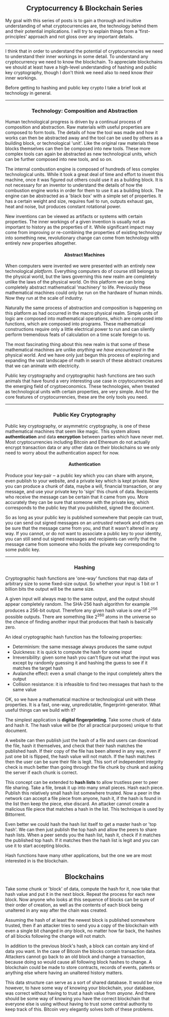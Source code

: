 <center><h2>Cryptocurrency & Blockchain Series</h2></center>

My goal with this series of posts is to gain a thorough and inuitive understanding of what cryptocurrencies are, the technology behind them and their potential implications. I will try to explain things from a 'first-principles' approach and not gloss over any important details.

<hr>

I think that in order to understand the potential of cryptocurrencies we need to understand their inner workings in some detail. To understand any cryptocurrency we need to know the blockchain. To appreciate blockchains we should at least have a high-level understanding of hashing and public key cryptography, though I don't think we need also to need know *their* inner workings.

Before getting to hashing and public key crypto I take a brief look at technology in general.

<hr>

<center><h3>Technology: Composition and Abstraction</h3></center>

Human technological progress is driven by a continual process of composition and abstraction. Raw materials with useful properties are composed to form tools. The details of how the tool was made and how it works can then be abstracted away and the tool can be used by others as a building block, or technological 'unit'. Like the original raw materials these blocks themselves can then be composed into new tools. These more complex tools can again be abstracted as new technological units, which can be further composed into new tools, and so on.

The internal combustion engine is composed of hundreds of less complex technological units. While it took a great deal of time and effort to invent this machine, once it was figured out others could use it as a building block. It is not necessary for an inventor to understand the details of how the combustion engine works in order for them to use it as a building block. The engine can be abstracted as a 'black box' with a simple set of properties. It has a certain weight and size, requires fuel to run, outputs exhaust gas, heat and noise, but produces constant rotational power.

New inventions can be viewed as artifacts or systems with certain properties. The inner workings of a given invention is usually not as important to history as the properties of it. While significant impact may come from improving or re-combining the properties of existing technology into something new, revolutionary change can come from technology with entirely *new* properties altogether.

<center><h4>Abstract Machines</h4></center>

When computers were invented we were presented with an entirely new technological *platform*. Everything computers do of course still belongs to the physical world, but the laws governing this new realm are completely unlike the laws of the physical world. On this platform we can bring completely abstract mathematical 'machinery' to life. Previously these mathematical machines could only be run on the hardware of human minds. Now they run at the scale of industry.

Naturally the same process of abstraction and composition is happening on this platform as had occurred in the macro physical realm. Simple units of logic are composed into mathematical operations, which are composed into functions, which are composed into programs. These mathematical constructions require only a little electrical power to run and can silently perform tremendous feats of calculation on a time scale foreign to us.

The most fascinating thing about this new realm is that some of these mathematical machines are unlike *anything we have encountered* in the physical world. And we have only just begun this process of exploring and expanding the vast landscape of math in search of these abstract creatures that we can animate with electricity.

Public key cryptography and cryptographic hash functions are two such animals that have found a very interesting use case in crpytocurrencies and the emerging field of cryptoeconomics. These technologies, when treated as technological units with certain properties, are very simple. And for the core features of cryptocurrencies, these are the only tools you need.

<hr>

<center><h3>Public Key Cryptography</h3></center>

Public key cryptography, or asymmetric cryptography, is one of these mathematical machines that seem like magic. This system allows **authentication** and data **encryption** between parties which have never met. Most cryptocurrencies including Bitcoin and Ethereum do not actually encrypt transaction data or any other data on their blockchains so we only need to worry about the authentication aspect for now.

<center><h4>Authentication</h4></center>

<p>Produce your key-pair &#x2012; a public key which you can share with anyone, even publish to your website, and a private key which is kept private. Now you can produce a chunk of data, maybe a will, financial transaction, or any message, and use your private key to 'sign' this chunk of data. Recipients who receive the message can be certain that it came from you. More accurately they can be sure that someone with the private key, which corresponds to the public key that you published, signed the document.</p>

So as long as your public key is published somewhere that people can trust, you can send out signed messages on an *untrusted* network and others can be sure that the message came from you, and that it wasn't altered in any way. If you cannot, or do not want to associate a public key to your identity, you can still send out signed messages and recipients can verify that the message came from someone who holds the private key corresponding to some public key.

<hr>

<center><h3>Hashing</h3></center>

Cryptographic hash functions are 'one-way' functions that map data of arbitrary size to some fixed-size output. So whether your input is 1 bit or 1 billion bits the output will be the same size.

<p>A given input will always map to the same output, and the output should appear completely random. The SHA-256 hash algorithm for example produces a 256-bit output. Therefore any given hash value is one of 2<sup>256</sup> possible outputs. There are something like 2<sup>260</sup> atoms in the universe so the chance of finding another input that produces that hash is basically zero.</p>

An ideal cryptographic hash function has the following properties:

* Determinism: the same message always produces the same output
* Quickness: it is quick to compute the hash for some input
* Irreversibility: given some hash you can't figure out what the input was except by randomly guessing it and hashing the guess to see if it matches the target hash
* Avalanche effect: even a small change to the input completely alters the output
* Collision resistance: it is infeasible to find two messages that hash to the same value

OK, so we have a mathematical machine or technological unit with these properties. It is a fast, one-way, unpredictable, fingerprint-generator. What useful things can we build with it?

The simplest application is **digital fingerprinting**. Take some chunk of data and hash it. The hash value will be (for all practical purposes) unique to that document.

A website can then publish just the hash of a file and users can download the file, hash it themselves, and check that their hash matches the published hash. If their copy of the file has been altered in any way, even if just one bit is flipped, the hash value will not match. If the hash matches then the user can be sure their file is legit. This sort of independent integrity check is much better than going through the file chunk by chunk and asking the server if each chunk is correct.

This concept can be extended to **hash lists** to allow trustless peer to peer file sharing. Take a file, break it up into many small pieces. Hash each piece. Publish this relatively small hash list somewhere trusted. Now a peer in the network can accept a file piece from anyone, hash it, if the hash is found in the list then keep the piece, else discard. An attacker cannot create a malicious file piece that matches a hash in the list. This technique is used by Bittorrent.

Even better we could hash the hash list itself to get a master hash or 'top hash'. We can then just publish the top hash and allow the peers to share hash lists. When a peer sends you the hash list, hash it, check if it matches the published top hash. If it matches then the hash list is legit and you can use it to start accepting blocks.

Hash functions have many other applications, but the one we are most interested in is the blockchain.

<center><h2>Blockchains</h2></center>

Take some chunk or 'block' of data, compute the hash for it, now take that hash value and put it in the next block. Repeat the process for each new block. Now anyone who looks at this sequence of blocks can be sure of their order of creation, as well as the contents of each block being unaltered in any way after the chain was created.

Assuming the hash of at least the newest block is published somewhere trusted, then if an attacker tries to send you a copy of the blockchain with even a single bit changed in *any* block, no matter how far back, the hashes of all blocks following the change will not match.

In addition to the previous block's hash, a block can contain any kind of data you want. In the case of Bitcoin the blocks contain transaction data. Attackers cannot go back to an old block and change a transaction, because doing so would cause all following block hashes to change. A blockchain could be made to store contracts, records of events, patents or anything else where having an unaltered history matters.

This data structure can serve as a sort of shared database. It would be nice however, to have some way of knowing your blockchain, your database, was correct without having to trust a hash value from *anyone*. And there should be some way of knowing you have the correct blockchain that everyone else is using without having to trust some central authority to keep track of this. Bitcoin very elegantly solves both of these problems.
